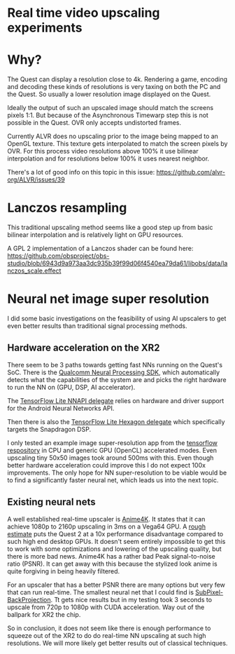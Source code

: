 # Real time video upscaling experiments

# Why?

The Quest can display a resolution close to 4k. Rendering a game, encoding and decoding these kinds of resolutions is very taxing on both the PC and the Quest. So usually a lower resolution image displayed on the Quest.

Ideally the output of such an upscaled image should match the screens pixels 1:1. But because of the Asynchronous Timewarp step this is not possible in the Quest. OVR only accepts undistorted frames.

Currently ALVR does no upscaling prior to the image being mapped to an OpenGL texture. This texture gets interpolated to match the screen pixels by OVR. For this process video resolutions above 100% it use bilinear interpolation and for resolutions below 100% it uses nearest neighbor.

There's a lot of good info on this topic in this issue: https://github.com/alvr-org/ALVR/issues/39

# Lanczos resampling

This traditional upscaling method seems like a good step up from basic bilinear interpolation and is relatively light on GPU resources.

A GPL 2 implementation of a Lanczos shader can be found here: https://github.com/obsproject/obs-studio/blob/6943d9a973aa3dc935b39f99d06f4540ea79da61/libobs/data/lanczos_scale.effect

# Neural net image super resolution

I did some basic investigations on the feasibility of using AI upscalers to get even better results than traditional signal processing methods.

## Hardware acceleration on the XR2

There seem to be 3 paths towards getting fast NNs running on the Quest's SoC.
There is the [Qualcomm Neural Processing SDK](https://developer.qualcomm.com/software/qualcomm-neural-processing-sdk/tools), which automatically detects what the capabilities of the system are and picks the right hardware to run the NN on (GPU, DSP, AI accelerator).

The [TensorFlow Lite NNAPI delegate](https://www.tensorflow.org/lite/performance/nnapi) relies on hardware and driver support for the Android Neural Networks API.

Then there is also the [TensorFlow Lite Hexagon delegate](https://www.tensorflow.org/lite/performance/hexagon_delegate) which specifically targets the Snapdragon DSP.

I only tested an example image super-resolution app from the [tensorflow respository](https://github.com/tensorflow/examples/tree/master/lite/examples/super_resolution) in CPU and generic GPU (OpenCL) accelerated modes. Even upscaling tiny 50x50 images took around 500ms with this. Even though better hardware acceleration could improve this I do not expect 100x improvements. The only hope for NN super-resolution to be viable would be to find a significantly faster neural net, which leads us into the next topic.

## Existing neural nets

A well established real-time upscaler is [Anime4K](https://github.com/bloc97/Anime4K/). It states that it can achieve 1080p to 2160p upscaling in 3ms on a Vega64 GPU. A [rough estimate](https://uploadvr.com/oculus-quest-2-benchmarks/) puts the Quest 2 at a 10x performance disadvantage compared to such high end desktop GPUs. It doesn't seem entirely impossible to get this to work with some optimizations and lowering of the upscaling quality, but there is more bad news. Anime4K has a rather bad Peak signal-to-noise ratio (PSNR). It can get away with this because the stylized look anime is quite forgiving in being heavily filtered.

For an upscaler that has a better PSNR there are many options but very few that can run real-time. The smallest neural net that I could find is [SubPixel-BackProjection](https://github.com/supratikbanerjee/SubPixel-BackProjection_SuperResolution). Tt gets nice results but in my testing took 3 seconds to upscale from 720p to 1080p with CUDA acceleration. Way out of the ballpark for XR2 the chip.

So in conclusion, it does not seem like there is enough performance to squeeze out of the XR2 to do do real-time NN upscaling at such high resolutions. We will more likely get better results out of classical techniques.
